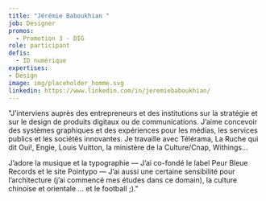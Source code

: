 ```yaml
---
title: "Jérémie Baboukhian "
job: Designer
promos:
  - Promotion 3 - DIG
role: participant
defis:
  - ID numérique
expertises:
- Design
image: img/placeholder_homme.svg
linkedin: https://www.linkedin.com/in/jeremiebaboukhian/
---
```


"J’interviens auprès des entrepreneurs et des institutions sur la stratégie et sur le design de produits digitaux ou de communications. J’aime concevoir des systèmes graphiques et des expériences pour les médias, les services publics et les sociétés innovantes. Je travaille avec Télérama, La Ruche qui dit Oui!, Engie, Louis Vuitton, la ministère de la Culture/Cnap, Withings…

J’adore la musique et la typographie — J’ai co-fondé le label Peur Bleue Records et le site Pointypo — J’ai aussi une certaine sensibilité pour l’architecture (j’ai commencé mes études dans ce domain), la culture chinoise et orientale … et le football ;)."
